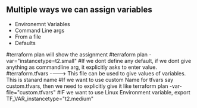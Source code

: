 ## Multiple ways we can assign variables

* Environemnt Variables
* Command Line args
* From a file
* Defaults

#terraform plan will show the assignment
#terraform plan -var="instancetype=t2.small"
#If we dont define any default, if we dont give anything as commandline arg,  it explicitly asks to enter value.
#terraform.tfvars ----> This file can be used to give values of variables. This is stanard name
#If we want to use custom Name for tfvars say custom.tfvars, then we need to explicitly give it like  terraform plan -var-file="custom.tfvars"
#IF we want to use Linux Environment variable,  export TF_VAR_instancetype="t2.medium"
